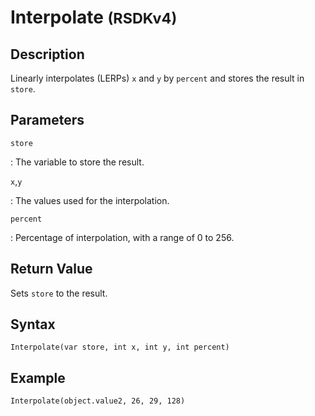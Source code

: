 # Interpolate <small>(RSDKv4)</small>

## Description
Linearly interpolates (LERPs) `x` and `y` by `percent` and stores the result in `store`.

## Parameters
`store`

:   The variable to store the result.

`x`,`y`

:   The values used for the interpolation.

`percent`

:   Percentage of interpolation, with a range of 0 to 256.

## Return Value
Sets `store` to the result.

## Syntax
```
Interpolate(var store, int x, int y, int percent)
```

## Example
```
Interpolate(object.value2, 26, 29, 128)
```